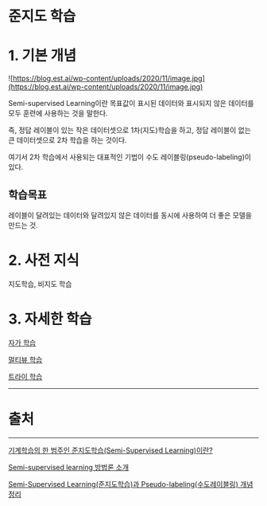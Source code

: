 # 준지도 학습

# 1. 기본 개념

![https://blog.est.ai/wp-content/uploads/2020/11/image.jpg](https://blog.est.ai/wp-content/uploads/2020/11/image.jpg)

Semi-supervised Learning이란 목표값이 표시된 데이터와 표시되지 않은 데이터를 모두 훈련에 사용하는 것을 말한다. 

즉, 정답 레이블이 있는 작은 데이터셋으로 1차(지도)학습을 하고, 정답 레이블이 없는 큰 데이터셋으로 2차 학습을 하는 것이다. 

여기서 2차 학습에서 사용되는 대표적인 기법이 수도 레이블링(pseudo-labeling)이 있다.

## 학습목표

레이블이 달려있는 데이터와 달려있지 않은 데이터를 동시에 사용하여 더 좋은 모델을 만드는 것.

# 2. 사전 지식

지도학습, 비지도 학습

# 3. 자세한 학습

[자가 학습](%E1%84%8C%E1%85%AE%E1%86%AB%E1%84%8C%E1%85%B5%E1%84%83%E1%85%A9%20%E1%84%92%E1%85%A1%E1%86%A8%E1%84%89%E1%85%B3%E1%86%B8%20b5a22b5935f144518dfdaad97ac6deb1/%E1%84%8C%E1%85%A1%E1%84%80%E1%85%A1%20%E1%84%92%E1%85%A1%E1%86%A8%E1%84%89%E1%85%B3%E1%86%B8%205b47ce7c96d945ff8c0fa86619df2d23.md)

[멀티뷰 학습](%E1%84%8C%E1%85%AE%E1%86%AB%E1%84%8C%E1%85%B5%E1%84%83%E1%85%A9%20%E1%84%92%E1%85%A1%E1%86%A8%E1%84%89%E1%85%B3%E1%86%B8%20b5a22b5935f144518dfdaad97ac6deb1/%E1%84%86%E1%85%A5%E1%86%AF%E1%84%90%E1%85%B5%E1%84%87%E1%85%B2%20%E1%84%92%E1%85%A1%E1%86%A8%E1%84%89%E1%85%B3%E1%86%B8%20a1a7b191f55c4b29a97927ff83d35a59.md)

[트라이 학습](%E1%84%8C%E1%85%AE%E1%86%AB%E1%84%8C%E1%85%B5%E1%84%83%E1%85%A9%20%E1%84%92%E1%85%A1%E1%86%A8%E1%84%89%E1%85%B3%E1%86%B8%20b5a22b5935f144518dfdaad97ac6deb1/%E1%84%90%E1%85%B3%E1%84%85%E1%85%A1%E1%84%8B%E1%85%B5%20%E1%84%92%E1%85%A1%E1%86%A8%E1%84%89%E1%85%B3%E1%86%B8%20be90d19790cc4f49bb173bac783c1e2f.md)

---

# 출처

---

[기계학습의 한 범주인 준지도학습(Semi-Supervised Learning)이란?](https://m.blog.naver.com/sundooedu/221638289810)

[Semi-supervised learning 방법론 소개](https://blog.est.ai/2020/11/ssl/)

[Semi-Supervised Learning(준지도학습)과 Pseudo-labeling(수도레이블링) 개념정리](https://lv99.tistory.com/79)